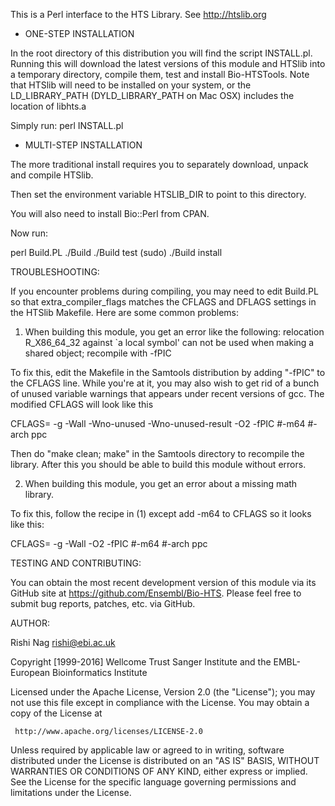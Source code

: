 This is a Perl interface to the HTS Library. See http://htslib.org

* ONE-STEP INSTALLATION

In the root directory of this distribution you will find the script
INSTALL.pl. Running this will download the latest versions of this
module and HTSlib into a temporary directory, compile them, test and
install Bio-HTSTools. Note that HTSlib will need to be installed
on your system, or the LD_LIBRARY_PATH (DYLD_LIBRARY_PATH on Mac OSX)
includes the location of libhts.a

Simply run:
  perl INSTALL.pl

* MULTI-STEP INSTALLATION

The more traditional install requires you to separately download,
unpack and compile HTSlib.

Then set the environment variable HTSLIB_DIR to point to this directory.

You will also need to install Bio::Perl from CPAN.

Now run:

  perl Build.PL
  ./Build
  ./Build test
  (sudo) ./Build install

TROUBLESHOOTING:

If you encounter problems during compiling, you may need to edit
Build.PL so that extra_compiler_flags matches the CFLAGS and DFLAGS
settings in the HTSlib Makefile.  Here are some common problems:

1. When building this module, you get an error like the following:
relocation R_X86_64_32 against `a local symbol' can not be used when
making a shared object; recompile with -fPIC

To fix this, edit the Makefile in the Samtools distribution by adding
"-fPIC" to the CFLAGS line. While you're at it, you may also wish to
get rid of a bunch of unused variable warnings that appears under
recent versions of gcc. The modified CFLAGS will look like this

  CFLAGS= -g -Wall -Wno-unused -Wno-unused-result -O2 -fPIC #-m64 #-arch ppc

Then do "make clean; make" in the Samtools directory to recompile the
library. After this you should be able to build this module without
errors.

2. When building this module, you get an error about a missing math
library.

To fix this, follow the recipe in (1) except add -m64 to CFLAGS so it
looks like this:

  CFLAGS=	-g -Wall -O2 -fPIC #-m64 #-arch ppc

TESTING AND CONTRIBUTING:

You can obtain the most recent development version of this module via
its GitHub site at https://github.com/Ensembl/Bio-HTS. Please
feel free to submit bug reports, patches, etc. via GitHub.

AUTHOR:

Rishi Nag <rishi@ebi.ac.uk>

Copyright [1999-2016] Wellcome Trust Sanger Institute and the EMBL-European Bioinformatics Institute

Licensed under the Apache License, Version 2.0 (the "License");
you may not use this file except in compliance with the License.
You may obtain a copy of the License at

     http://www.apache.org/licenses/LICENSE-2.0

Unless required by applicable law or agreed to in writing, software
distributed under the License is distributed on an "AS IS" BASIS,
WITHOUT WARRANTIES OR CONDITIONS OF ANY KIND, either express or implied.
See the License for the specific language governing permissions and
limitations under the License.
